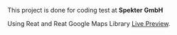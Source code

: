 This project is done for coding test at **Spekter GmbH**

Using Reat and Reat Google Maps Library  [Live Preview](https://googlemap.ziko.dev).


